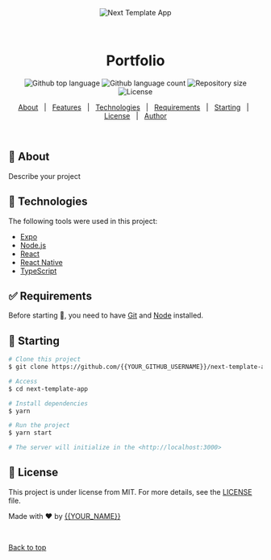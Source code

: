 <div align="center" id="top"> 
  <img src="./.github/app.gif" alt="Next Template App" />

  &#xa0;

  <!-- <a href="https://nexttemplateapp.netlify.app">Demo</a> -->
</div>

<h1 align="center">Portfolio</h1>

<p align="center">
  <img alt="Github top language" src="https://img.shields.io/github/languages/top/{{YOUR_GITHUB_USERNAME}}/next-template-app?color=56BEB8">

  <img alt="Github language count" src="https://img.shields.io/github/languages/count/{{YOUR_GITHUB_USERNAME}}/next-template-app?color=56BEB8">

  <img alt="Repository size" src="https://img.shields.io/github/repo-size/{{YOUR_GITHUB_USERNAME}}/next-template-app?color=56BEB8">

  <img alt="License" src="https://img.shields.io/github/license/{{YOUR_GITHUB_USERNAME}}/next-template-app?color=56BEB8">

  <!-- <img alt="Github issues" src="https://img.shields.io/github/issues/{{YOUR_GITHUB_USERNAME}}/next-template-app?color=56BEB8" /> -->

  <!-- <img alt="Github forks" src="https://img.shields.io/github/forks/{{YOUR_GITHUB_USERNAME}}/next-template-app?color=56BEB8" /> -->

  <!-- <img alt="Github stars" src="https://img.shields.io/github/stars/{{YOUR_GITHUB_USERNAME}}/next-template-app?color=56BEB8" /> -->
</p>

<!-- Status -->

<!-- <h4 align="center"> 
	🚧  Next Template App 🚀 Under construction...  🚧
</h4> 

<hr> -->

<p align="center">
  <a href="#dart-about">About</a> &#xa0; | &#xa0; 
  <a href="#sparkles-features">Features</a> &#xa0; | &#xa0;
  <a href="#rocket-technologies">Technologies</a> &#xa0; | &#xa0;
  <a href="#white_check_mark-requirements">Requirements</a> &#xa0; | &#xa0;
  <a href="#checkered_flag-starting">Starting</a> &#xa0; | &#xa0;
  <a href="#memo-license">License</a> &#xa0; | &#xa0;
  <a href="https://github.com/{{YOUR_GITHUB_USERNAME}}" target="_blank">Author</a>
</p>

<br>

## :dart: About ##

Describe your project

## :rocket: Technologies ##

The following tools were used in this project:

- [Expo](https://expo.io/)
- [Node.js](https://nodejs.org/en/)
- [React](https://pt-br.reactjs.org/)
- [React Native](https://reactnative.dev/)
- [TypeScript](https://www.typescriptlang.org/)

## :white_check_mark: Requirements ##

Before starting :checkered_flag:, you need to have [Git](https://git-scm.com) and [Node](https://nodejs.org/en/) installed.

## :checkered_flag: Starting ##

```bash
# Clone this project
$ git clone https://github.com/{{YOUR_GITHUB_USERNAME}}/next-template-app

# Access
$ cd next-template-app

# Install dependencies
$ yarn

# Run the project
$ yarn start

# The server will initialize in the <http://localhost:3000>
```

## :memo: License ##

This project is under license from MIT. For more details, see the [LICENSE](LICENSE.md) file.


Made with :heart: by <a href="https://github.com/{{YOUR_GITHUB_USERNAME}}" target="_blank">{{YOUR_NAME}}</a>

&#xa0;

<a href="#top">Back to top</a>
